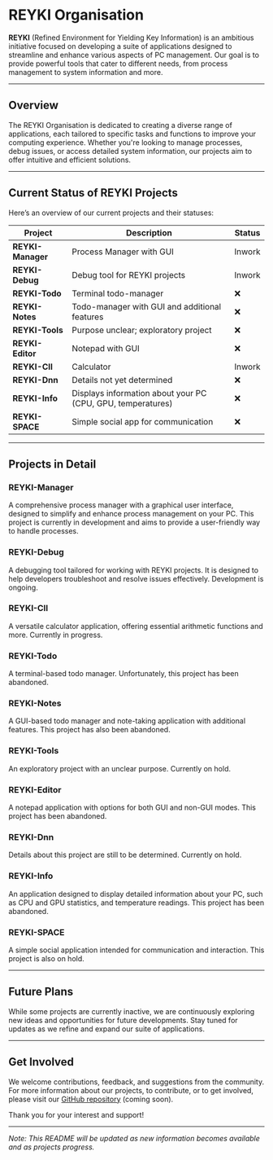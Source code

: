# REYKI Organisation

**REYKI** (Refined Environment for Yielding Key Information) is an ambitious initiative focused on developing a suite of applications designed to streamline and enhance various aspects of PC management. Our goal is to provide powerful tools that cater to different needs, from process management to system information and more.

---

## Overview

The REYKI Organisation is dedicated to creating a diverse range of applications, each tailored to specific tasks and functions to improve your computing experience. Whether you're looking to manage processes, debug issues, or access detailed system information, our projects aim to offer intuitive and efficient solutions.

---

## Current Status of REYKI Projects

Here’s an overview of our current projects and their statuses:

| Project         | Description                                               | Status    |
|-----------------|-----------------------------------------------------------|-----------|
| **REYKI-Manager** | Process Manager with GUI                                 | Inwork    |
| **REYKI-Debug**   | Debug tool for REYKI projects                            | Inwork    |
| **REYKI-Todo**    | Terminal todo-manager                                    | ❌ |
| **REYKI-Notes**   | Todo-manager with GUI and additional features            | ❌ |
| **REYKI-Tools**   | Purpose unclear; exploratory project                     | ❌ |
| **REYKI-Editor**  | Notepad with GUI                           | ❌|
| **REYKI-Cll**     | Calculator                                                | Inwork    |
| **REYKI-Dnn**     | Details not yet determined                               | ❌  |
| **REYKI-Info**    | Displays information about your PC (CPU, GPU, temperatures) | ❌  |
| **REYKI-SPACE**   | Simple social app for communication                       | ❌  |

---

## Projects in Detail

### REYKI-Manager
A comprehensive process manager with a graphical user interface, designed to simplify and enhance process management on your PC. This project is currently in development and aims to provide a user-friendly way to handle processes.

### REYKI-Debug
A debugging tool tailored for working with REYKI projects. It is designed to help developers troubleshoot and resolve issues effectively. Development is ongoing.

### REYKI-Cll
A versatile calculator application, offering essential arithmetic functions and more. Currently in progress.

### REYKI-Todo
A terminal-based todo manager. Unfortunately, this project has been abandoned.

### REYKI-Notes
A GUI-based todo manager and note-taking application with additional features. This project has also been abandoned.

### REYKI-Tools
An exploratory project with an unclear purpose. Currently on hold.

### REYKI-Editor
A notepad application with options for both GUI and non-GUI modes. This project has been abandoned.

### REYKI-Dnn
Details about this project are still to be determined. Currently on hold.

### REYKI-Info
An application designed to display detailed information about your PC, such as CPU and GPU statistics, and temperature readings. This project has been abandoned.

### REYKI-SPACE
A simple social application intended for communication and interaction. This project is also on hold.

---

## Future Plans

While some projects are currently inactive, we are continuously exploring new ideas and opportunities for future developments. Stay tuned for updates as we refine and expand our suite of applications.

---

## Get Involved

We welcome contributions, feedback, and suggestions from the community. For more information about our projects, to contribute, or to get involved, please visit our [GitHub repository](https://github.com/YourOrg/REYKI) (coming soon).

Thank you for your interest and support!

---

*Note: This README will be updated as new information becomes available and as projects progress.*
